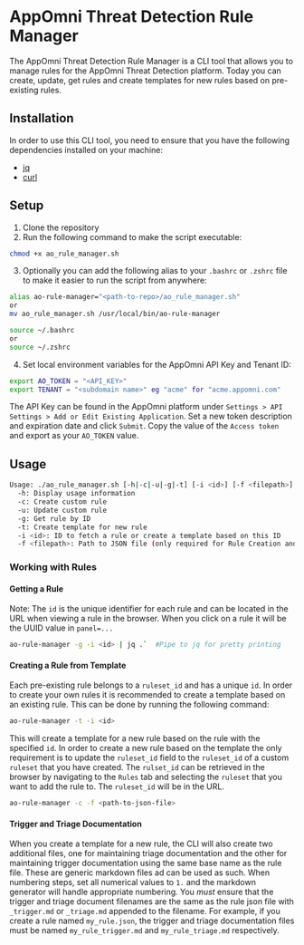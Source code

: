 # AppOmni Threat Detection Rule Manager

The AppOmni Threat Detection Rule Manager is a CLI tool that allows you to manage rules for the AppOmni Threat Detection platform. Today you can create, update, get rules and create templates for new rules based on pre-existing rules.

## Installation
In order to use this CLI tool, you need to ensure that you have the following dependencies installed on your machine:
- [jq](https://stedolan.github.io/jq/)
- [curl](https://curl.se/)

## Setup
1. Clone the repository
2. Run the following command to make the script executable:
```bash 
chmod +x ao_rule_manager.sh
```
3. Optionally you can add the following alias to your `.bashrc` or `.zshrc` file to make it easier to run the script from anywhere:
```bash
alias ao-rule-manager="<path-to-repo>/ao_rule_manager.sh"
or
mv ao_rule_manager.sh /usr/local/bin/ao-rule-manager
```
```bash
source ~/.bashrc
or
source ~/.zshrc
```
4. Set local environment variables for the AppOmni API Key and Tenant ID:
```bash
export AO_TOKEN = "<API_KEY>"
export TENANT = "<subdomain name>" eg "acme" for "acme.appomni.com"
```
The API Key can be found in the AppOmni platform under `Settings > API Settings > Add or Edit Existing Application`.  Set a new token description and expiration date and click `Submit`. Copy the value of the `Access token` and export as your `AO_TOKEN` value.  


## Usage
```bash
Usage: ./ao_rule_manager.sh [-h|-c|-u|-g|-t] [-i <id>] [-f <filepath>]
  -h: Display usage information
  -c: Create custom rule
  -u: Update custom rule
  -g: Get rule by ID
  -t: Create template for new rule
  -i <id>: ID to fetch a rule or create a template based on this ID
  -f <filepath>: Path to JSON file (only required for Rule Creation and Updates)

```

### Working with Rules  
#### Getting a Rule
Note: The `id` is the unique identifier for each rule and can be located in the URL when viewing a rule in the browser. When you click on a rule it will be the UUID value in `panel=...`
```bash
ao-rule-manager -g -i <id> | jq .`  #Pipe to jq for pretty printing
```

#### Creating a Rule from Template
Each pre-existing rule belongs to a `ruleset_id` and has a unique `id`. In order to create your own rules it is recommended to create a template based on an existing rule. This can be done by running the following command:
```bash
ao-rule-manager -t -i <id>
```
This will create a template for a new rule based on the rule with the specified `id`. In order to create a new rule based on the template the only requirement is to update the `ruleset_id` field to the `ruleset_id` of a custom `ruleset` that you have created. The `rulset_id` can be retrieved in the browser by navigating to the `Rules` tab and selecting the `ruleset` that you want to add the rule to. The `ruleset_id` will be in the URL.   
```bash
ao-rule-manager -c -f <path-to-json-file>
```

#### Trigger and Triage Documentation
When you create a template for a new rule, the CLI will also create two additional files, one for maintaining triage documentation and the other for maintaining trigger documentation using the same base name as the rule file.  These are generic markdown files ad can be used as such.  When numbering steps, set all numerical values to `1.` and the markdown generator will handle appropriate numbering. You *must* ensure that the trigger and triage document filenames are the same as the rule json file with `_trigger.md` or `_triage.md` appended to the filename.  For example, if you create a rule named `my_rule.json`, the trigger and triage documentation files must be named `my_rule_trigger.md` and `my_rule_triage.md` respectively. 